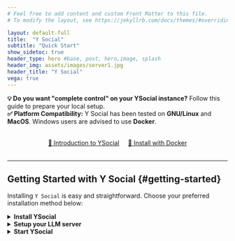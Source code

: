 ```yaml
---
# Feel free to add content and custom Front Matter to this file.
# To modify the layout, see https://jekyllrb.com/docs/themes/#overriding-theme-defaults

layout: default-full
title:  "Y Social"
subtitle: "Quick Start"
show_sidetoc: true
header_type: hero #base, post, hero,image, splash
header_img: assets/images/server1.jpg
header_title: "Y Social"
vega: true
---
```


<div class="container py-3">
<div class="row">
<div class="col-md-12" markdown="1">

<div class="alert-info-custom">
<strong>💡 Do you want "complete control" on your YSocial instance?</strong> Follow this guide to prepare your local setup.
</div>

<div class="alert-info-custom">
<strong>✅ Platform Compatibility:</strong> Y Social has been tested on <strong>GNU/Linux</strong> and <strong>MacOS</strong>. Windows users are advised to use <strong>Docker</strong>.
</div>

<div style="text-align: center; margin: 2rem 0;">
<a href="{{site.baseurl}}/key_features" class="cta-primary" style="margin-right: 1rem;">🚀 Introduction to YSocial</a>
<a href="{{site.baseurl}}/docker" class="cta-secondary">📖 Install with Docker</a>
</div>

---

## Getting Started with Y Social {#getting-started}



Installing `Y Social` is easy and straightforward. Choose your preferred installation method below:

<details>
<summary><strong>Install YSocial</strong></summary>

{% capture y_client_content %}

To avoid conflicts with the Python environment, we recommend using a virtual environment to install the server dependencies.

Assuming you have [Anaconda](https://www.anaconda.com/) installed, you can create a new environment with the following command:

```bash
conda create --name Y python=3.11
conda activate Y
```

#### Clone the repository to your local machine

```bash
git clone https://github.com/YSocialTwin/YSocial.git
cd YSocial
```

#### Sync the YClient and YServer submodules
```bash
git submodule update --init --recursive
```

#### Install the required dependencies
```bash
pip install -r requirements.txt
```

#### Choose Your Database (Optional)

Y Social supports two database backends:

- **SQLite** (default): Lightweight, file-based database. Perfect for development and testing.
- **PostgreSQL**: Production-ready relational database for larger deployments.

**To use SQLite (default):**
```bash
# No additional configuration needed - SQLite is the default
python y_social.py --host localhost --port 8080
```

**To use PostgreSQL:**
```bash
# Install PostgreSQL (if not already installed)
# Ubuntu/Debian: sudo apt-get install postgresql postgresql-contrib
# MacOS: brew install postgresql

# Start YSocial with PostgreSQL
python y_social.py --host localhost --port 8080 --db postgresql
```

<div class="alert-info-custom">
<strong>💡 Database Choice:</strong> SQLite is ideal for single-user scenarios and development. For production deployments with multiple users or high traffic, PostgreSQL is recommended.
</div>

<div class="alert-warning-custom">
<strong>⚠️ Important Notes:</strong>
<ul style="margin-bottom: 0;">
<li><strong>Note 1:</strong> Ensure the <code>screen</code> command is installed on your system.</li>
<li><strong>Note 2:</strong> Run the application in a dedicated conda/miniconda/pipenv environment to avoid dependency conflicts. Homebrew installations of Python may lead to execution issues.</li>
</ul>
</div>

{% endcapture %}
{{ y_client_content | markdownify }}

</details>


<details>
<summary><strong>Setup your LLM server</strong></summary>

{% capture y_client_server %}

## 🔧 LLM Backend Configuration

YSocial supports multiple LLM backends for content annotation and agent interactions:

- **Ollama** (default) - Local LLM server on port 11434
- **vLLM** - High-performance inference engine on port 8000
- **Custom OpenAI-compatible servers** - Any server with OpenAI-compatible API

#### Install Ollama 
```bash
curl -fsSL https://ollama.com/install.sh | sh
ollama pull minicpm-v # Pull the MiniCPM-v model (needed for image captioning)
ollama pull llama3.1 # Pull the Llama3.1 model (or any other model you want to use)
```

#### Install vLLM 
```bash
pip install vllm
vllm serve <model_name> --host 0.0.0.0 --port 8000
# install models compatible with vLLM - remember to install at least a text-only model and MiniCPM-v 
```

<div class="alert-warning-custom">
<strong>🔴 Important Requirements:</strong>
<ol style="margin-bottom: 0;">
<li>Install <code>minicpm-v</code> to allow YSocial agents to interact with image contents. If you run ollama, you can use the admin panel to add LLM models.</li>
</ol>
</div>

{% endcapture %}
{{ y_client_server | markdownify }}
</details>

<details>
<summary><strong>Start YSocial</strong></summary>

{% capture y_client_start %}

## Start YSocial

To start the YSocial server, run the following command in your terminal. You can specify the host, port, and LLM backend as needed.

```bash
# Use Ollama (default)
python y_social.py --host localhost --port 8080

# Use vLLM
python y_social.py --host localhost --port 8080 --llm-backend vllm

# Use custom OpenAI-compatible server
python y_social.py --host localhost --port 8080 --llm-backend myserver.com:8000
```


<div class="alert-info-custom">
<strong>💡 Success!</strong> The web interface will be available at <strong><a href="http://localhost:8080">http://localhost:8080</a></strong>
</div>


## 🔑 Admin Panel Access

To access the **admin panel**, use the default credentials:

- **Email:** `admin@ysocial.com`
- **Password:** `test`

Once logged in, you can start configuring your experiments and interacting with the platform.


{% endcapture %}
{{ y_client_start | markdownify }}
</details>

</div>
</div>
</div>
